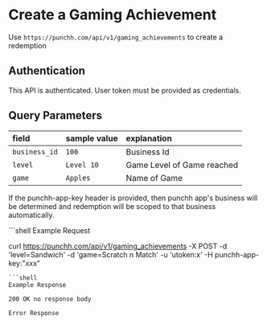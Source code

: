 # Create a Gaming Achievement

<p>Use <code>https://punchh.com/api/v1/gaming_achievements</code> to create a redemption</p>
<h2><a aria-hidden="true" href="#authentication" class="anchor" id="user-content-authentication"><span class="octicon octicon-link"></span></a>Authentication</h2>
<p>This API is authenticated. User token must be provided as credentials.</p>
<h2><a aria-hidden="true" href="#query-parameters" class="anchor" id="user-content-query-parameters"><span class="octicon octicon-link"></span></a>Query Parameters</h2>
<table>
  <thead>
    <tr>
      <th align="left"><strong>field</strong></th>
      <th align="left"><strong>sample value</strong></th>
      <th align="left"><strong>explanation</strong></th>
    </tr>
  </thead>
  <tbody>
    <tr>
      <td align="left"><code>business_id</code></td>
      <td align="left"><code>100</code></td>
      <td align="left">Business Id</td>
    </tr>
    <tr>
      <td align="left"><code>level</code></td>
      <td align="left"><code>Level 10</code></td>
      <td align="left">Game Level of Game reached</td>
    </tr>
    <tr>
      <td align="left"><code>game</code></td>
      <td align="left"><code>Apples</code></td>
      <td align="left">Name of Game</td>
    </tr>
  </tbody>
</table>
<p>If the punchh-app-key header is provided, then punchh app's business will be determined and redemption will be scoped to that business automatically.</p>
```shell
Example Request

curl https://punchh.com/api/v1/gaming_achievements -X POST -d 'level=Sandwich' -d 'game=Scratch n Match' -u 'utoken:x' -H punchh-app-key:"xxx"
```
```shell
Example Response

200 OK no response body
```
```shell
Error Response
```
